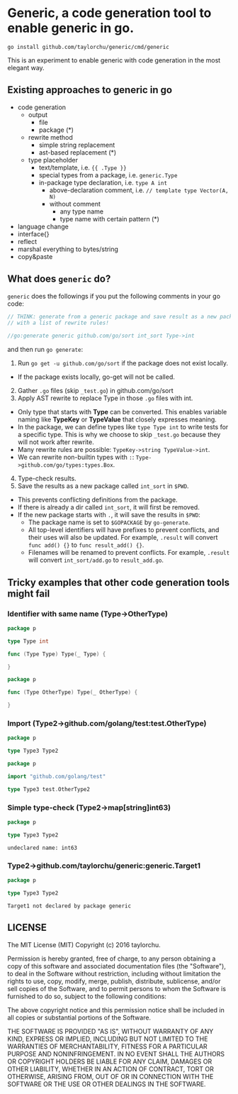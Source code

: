 # Generic, a code generation tool to enable generic in go.

`go install github.com/taylorchu/generic/cmd/generic`

This is an experiment to enable generic with code generation in the most elegant way.

## Existing approaches to generic in go

  - code generation
    - output
      - file
      - package (*)
    - rewrite method
      - simple string replacement
      - ast-based replacement (*)
    - type placeholder
      - text/template, i.e. `{{ .Type }}`
      - special types from a package, i.e. `generic.Type`
      - in-package type declaration, i.e. `type A int`
        - above-declaration comment, i.e. `// template type Vector(A, N)`
        - without comment
          - any type name
          - type name with certain pattern (*)
  - language change
  - interface{}
  - reflect
  - marshal everything to bytes/string
  - copy&paste

## What does `generic` do?

`generic` does the followings if you put the following comments in your go code:

```go
// THINK: generate from a generic package and save result as a new package,
// with a list of rewrite rules!

//go:generate generic github.com/go/sort int_sort Type->int
```

and then run `go generate`:

1. Run `go get -u github.com/go/sort` if the package does not exist locally.
  - If the package exists locally, go-get will not be called.
2. Gather `.go` files (skip `_test.go`) in github.com/go/sort
3. Apply AST rewrite to replace Type in those `.go` files with int.
  - Only type that starts with __Type__ can be converted. This enables variable naming like __TypeKey__ or __TypeValue__
  that closely expresses meaning.
  - In the package, we can define types like `type Type int` to write tests for a specific type. This is why we choose
  to skip `_test.go` because they will not work after rewrite.
  - Many rewrite rules are possible: `TypeKey->string TypeValue->int`.
  - We can rewrite non-builtin types with `:`: `Type->github.com/go/types:types.Box`.
4. Type-check results.
5. Save the results as a new package called `int_sort` in `$PWD`.
  - This prevents conflicting definitions from the package.
  - If there is already a dir called `int_sort`, it will first be removed.
  - If the new package starts with `.`, it will save the results in `$PWD`:
      - The package name is set to `$GOPACKAGE` by `go-generate`.
      - All top-level identifiers will have prefixes to prevent conflicts, and their uses will also be updated.
        For example, `.result` will convert `func add() {}` to `func result_add() {}`.
      - Filenames will be renamed to prevent conflicts.
        For example, `.result` will convert `int_sort/add.go` to `result_add.go`.

## Tricky examples that other code generation tools might fail

### Identifier with same name (Type->OtherType)

```go
package p

type Type int

func (Type Type) Type(_ Type) {

}
```

```go
package p

func (Type OtherType) Type(_ OtherType) {

}
```

### Import (Type2->github.com/golang/test:test.OtherType)

```go
package p

type Type3 Type2
```

```go
package p

import "github.com/golang/test"

type Type3 test.OtherType2
```

### Simple type-check (Type2->map[string]int63)

```go
package p

type Type3 Type2
```

```
undeclared name: int63
```

### Type2->github.com/taylorchu/generic:generic.Target1

```go
package p

type Type3 Type2
```

```
Target1 not declared by package generic
```

## LICENSE

The MIT License (MIT)
Copyright (c) 2016 taylorchu.

Permission is hereby granted, free of charge, to any person obtaining a copy of this software and associated documentation files (the "Software"), to deal in the Software without restriction, including without limitation the rights to use, copy, modify, merge, publish, distribute, sublicense, and/or sell copies of the Software, and to permit persons to whom the Software is furnished to do so, subject to the following conditions:

The above copyright notice and this permission notice shall be included in all copies or substantial portions of the Software.

THE SOFTWARE IS PROVIDED "AS IS", WITHOUT WARRANTY OF ANY KIND, EXPRESS OR IMPLIED, INCLUDING BUT NOT LIMITED TO THE WARRANTIES OF MERCHANTABILITY, FITNESS FOR A PARTICULAR PURPOSE AND NONINFRINGEMENT. IN NO EVENT SHALL THE AUTHORS OR COPYRIGHT HOLDERS BE LIABLE FOR ANY CLAIM, DAMAGES OR OTHER LIABILITY, WHETHER IN AN ACTION OF CONTRACT, TORT OR OTHERWISE, ARISING FROM, OUT OF OR IN CONNECTION WITH THE SOFTWARE OR THE USE OR OTHER DEALINGS IN THE SOFTWARE.
